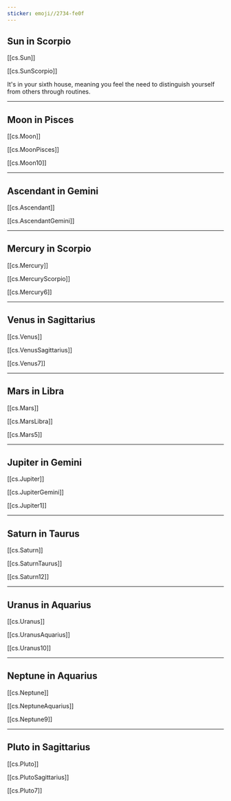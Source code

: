 ```yaml
---
sticker: emoji//2734-fe0f
---
```

## Sun in Scorpio 

[[cs.Sun]]

[[cs.SunScorpio]]

It's in your sixth house, meaning you feel the need to distinguish yourself from others through routines. 


---

## Moon in Pisces 

[[cs.Moon]]

[[cs.MoonPisces]]

[[cs.Moon10]]


---

## Ascendant in Gemini 

[[cs.Ascendant]]

[[cs.AscendantGemini]]




---

## Mercury in Scorpio 

[[cs.Mercury]]

[[cs.MercuryScorpio]]

[[cs.Mercury6]]

---

## Venus in Sagittarius 

[[cs.Venus]]

[[cs.VenusSagittarius]]

[[cs.Venus7]]

---
## Mars in Libra 

[[cs.Mars]]

[[cs.MarsLibra]]

[[cs.Mars5]]

---

## Jupiter in Gemini 

[[cs.Jupiter]]

[[cs.JupiterGemini]]

[[cs.Jupiter1]]

---

## Saturn in Taurus 
[[cs.Saturn]]

[[cs.SaturnTaurus]]

[[cs.Saturn12]]

---

## Uranus in Aquarius 

[[cs.Uranus]]

[[cs.UranusAquarius]]

[[cs.Uranus10]]

---

## Neptune in Aquarius 

[[cs.Neptune]]

[[cs.NeptuneAquarius]]

[[cs.Neptune9]]

---

## Pluto in Sagittarius 

[[cs.Pluto]]

[[cs.PlutoSagittarius]]

[[cs.Pluto7]]
